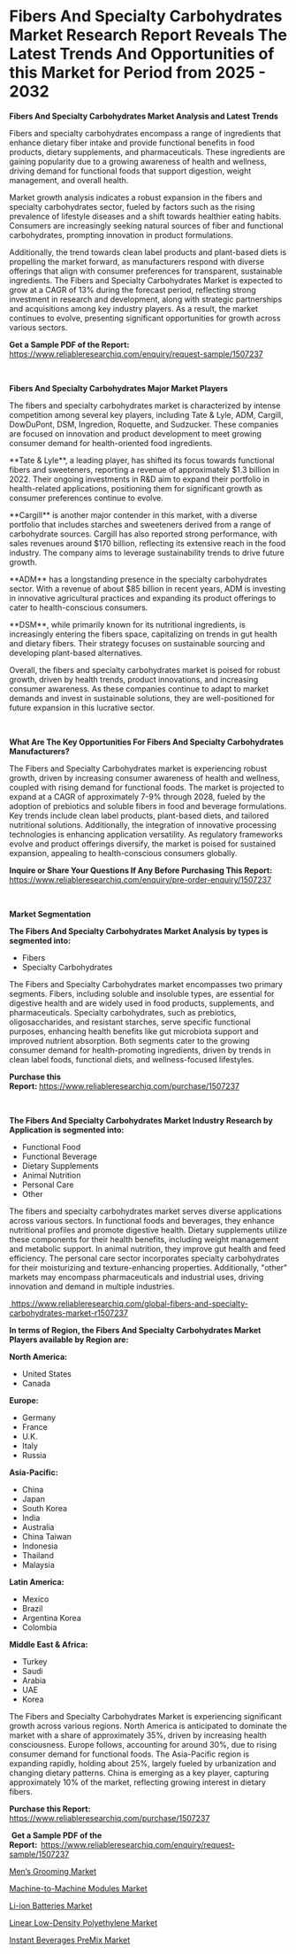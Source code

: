 <p><h1>Fibers And Specialty Carbohydrates Market Research Report Reveals The Latest Trends And Opportunities of this Market for Period from 2025 - 2032</h1></p><p><strong>Fibers And Specialty Carbohydrates Market Analysis and Latest Trends</strong></p>
<p><p>Fibers and specialty carbohydrates encompass a range of ingredients that enhance dietary fiber intake and provide functional benefits in food products, dietary supplements, and pharmaceuticals. These ingredients are gaining popularity due to a growing awareness of health and wellness, driving demand for functional foods that support digestion, weight management, and overall health.</p><p>Market growth analysis indicates a robust expansion in the fibers and specialty carbohydrates sector, fueled by factors such as the rising prevalence of lifestyle diseases and a shift towards healthier eating habits. Consumers are increasingly seeking natural sources of fiber and functional carbohydrates, prompting innovation in product formulations. </p><p>Additionally, the trend towards clean label products and plant-based diets is propelling the market forward, as manufacturers respond with diverse offerings that align with consumer preferences for transparent, sustainable ingredients. The Fibers and Specialty Carbohydrates Market is expected to grow at a CAGR of 13% during the forecast period, reflecting strong investment in research and development, along with strategic partnerships and acquisitions among key industry players. As a result, the market continues to evolve, presenting significant opportunities for growth across various sectors.</p></p>
<p><strong>Get a Sample PDF of the Report:&nbsp;</strong> <a href="https://www.reliableresearchiq.com/enquiry/request-sample/1507237?utm_campaign=103&utm_medium=2&utm_source=Github&utm_content=ia&utm_term=23032025&utm_id=fibers-and-specialty-carbohydrates">https://www.reliableresearchiq.com/enquiry/request-sample/1507237</a></p>
<p>&nbsp;</p>
<p><strong>Fibers And Specialty Carbohydrates Major Market Players</strong></p>
<p><p>The fibers and specialty carbohydrates market is characterized by intense competition among several key players, including Tate & Lyle, ADM, Cargill, DowDuPont, DSM, Ingredion, Roquette, and Sudzucker. These companies are focused on innovation and product development to meet growing consumer demand for health-oriented food ingredients.</p><p>**Tate & Lyle**, a leading player, has shifted its focus towards functional fibers and sweeteners, reporting a revenue of approximately $1.3 billion in 2022. Their ongoing investments in R&D aim to expand their portfolio in health-related applications, positioning them for significant growth as consumer preferences continue to evolve.</p><p>**Cargill** is another major contender in this market, with a diverse portfolio that includes starches and sweeteners derived from a range of carbohydrate sources. Cargill has also reported strong performance, with sales revenues around $170 billion, reflecting its extensive reach in the food industry. The company aims to leverage sustainability trends to drive future growth.</p><p>**ADM** has a longstanding presence in the specialty carbohydrates sector. With a revenue of about $85 billion in recent years, ADM is investing in innovative agricultural practices and expanding its product offerings to cater to health-conscious consumers. </p><p>**DSM**, while primarily known for its nutritional ingredients, is increasingly entering the fibers space, capitalizing on trends in gut health and dietary fibers. Their strategy focuses on sustainable sourcing and developing plant-based alternatives.</p><p>Overall, the fibers and specialty carbohydrates market is poised for robust growth, driven by health trends, product innovations, and increasing consumer awareness. As these companies continue to adapt to market demands and invest in sustainable solutions, they are well-positioned for future expansion in this lucrative sector.</p></p>
<p>&nbsp;</p>
<p><strong>What Are The Key Opportunities For Fibers And Specialty Carbohydrates Manufacturers?</strong></p>
<p><p>The Fibers and Specialty Carbohydrates market is experiencing robust growth, driven by increasing consumer awareness of health and wellness, coupled with rising demand for functional foods. The market is projected to expand at a CAGR of approximately 7-9% through 2028, fueled by the adoption of prebiotics and soluble fibers in food and beverage formulations. Key trends include clean label products, plant-based diets, and tailored nutritional solutions. Additionally, the integration of innovative processing technologies is enhancing application versatility. As regulatory frameworks evolve and product offerings diversify, the market is poised for sustained expansion, appealing to health-conscious consumers globally.</p></p>
<p><strong>Inquire or Share Your Questions If Any Before Purchasing This Report:</strong> <a href="https://www.reliableresearchiq.com/enquiry/pre-order-enquiry/1507237?utm_campaign=103&utm_medium=2&utm_source=Github&utm_content=ia&utm_term=23032025&utm_id=fibers-and-specialty-carbohydrates">https://www.reliableresearchiq.com/enquiry/pre-order-enquiry/1507237</a></p>
<p>&nbsp;</p>
<p><strong>Market Segmentation</strong></p>
<p><strong>The Fibers And Specialty Carbohydrates Market Analysis by types is segmented into:</strong></p>
<p><ul><li>Fibers</li><li>Specialty Carbohydrates</li></ul></p>
<p><p>The Fibers and Specialty Carbohydrates market encompasses two primary segments. Fibers, including soluble and insoluble types, are essential for digestive health and are widely used in food products, supplements, and pharmaceuticals. Specialty carbohydrates, such as prebiotics, oligosaccharides, and resistant starches, serve specific functional purposes, enhancing health benefits like gut microbiota support and improved nutrient absorption. Both segments cater to the growing consumer demand for health-promoting ingredients, driven by trends in clean label foods, functional diets, and wellness-focused lifestyles.</p></p>
<p><strong>Purchase this Report:&nbsp;</strong><a href="https://www.reliableresearchiq.com/purchase/1507237?utm_campaign=103&utm_medium=2&utm_source=Github&utm_content=ia&utm_term=23032025&utm_id=fibers-and-specialty-carbohydrates">https://www.reliableresearchiq.com/purchase/1507237</a></p>
<p>&nbsp;</p>
<p><strong>The Fibers And Specialty Carbohydrates Market Industry Research by Application is segmented into:</strong></p>
<p><ul><li>Functional Food</li><li>Functional Beverage</li><li>Dietary Supplements</li><li>Animal Nutrition</li><li>Personal Care</li><li>Other</li></ul></p>
<p><p>The fibers and specialty carbohydrates market serves diverse applications across various sectors. In functional foods and beverages, they enhance nutritional profiles and promote digestive health. Dietary supplements utilize these components for their health benefits, including weight management and metabolic support. In animal nutrition, they improve gut health and feed efficiency. The personal care sector incorporates specialty carbohydrates for their moisturizing and texture-enhancing properties. Additionally, "other" markets may encompass pharmaceuticals and industrial uses, driving innovation and demand in multiple industries.</p></p>
<p><a href="https://www.reliableresearchiq.com/global-fibers-and-specialty-carbohydrates-market-r1507237?utm_campaign=103&utm_medium=2&utm_source=Github&utm_content=ia&utm_term=23032025&utm_id=fibers-and-specialty-carbohydrates">&nbsp;https://www.reliableresearchiq.com/global-fibers-and-specialty-carbohydrates-market-r1507237</a></p>
<p><strong>In terms of Region, the Fibers And Specialty Carbohydrates Market Players available by Region are:</strong></p>
<p>
    <p> <strong> North America: </strong>
        <ul>
            <li>United States</li>
            <li>Canada</li>
        </ul>
        </p> 
    <p> <strong> Europe: </strong>
        <ul>
            <li>Germany</li>
            <li>France</li>
            <li>U.K.</li>
            <li>Italy</li>
            <li>Russia</li>
        </ul>
        </p> 
    <p> <strong> Asia-Pacific: </strong>
        <ul>
            <li>China</li>
            <li>Japan</li>
            <li>South Korea</li>
            <li>India</li>
            <li>Australia</li>
            <li>China Taiwan</li>
            <li>Indonesia</li>
            <li>Thailand</li>
            <li>Malaysia</li>
        </ul>
        </p> 
    <p> <strong> Latin America: </strong>
        <ul>
            <li>Mexico</li>
            <li>Brazil</li>
            <li>Argentina Korea</li>
            <li>Colombia</li>
        </ul>
        </p> 
    <p> <strong> Middle East & Africa: </strong>
        <ul>
            <li>Turkey</li>
            <li>Saudi</li>
            <li>Arabia</li>
            <li>UAE</li>
            <li>Korea</li>
        </ul>
    </p>
    </p>
<p><p>The Fibers and Specialty Carbohydrates Market is experiencing significant growth across various regions. North America is anticipated to dominate the market with a share of approximately 35%, driven by increasing health consciousness. Europe follows, accounting for around 30%, due to rising consumer demand for functional foods. The Asia-Pacific region is expanding rapidly, holding about 25%, largely fueled by urbanization and changing dietary patterns. China is emerging as a key player, capturing approximately 10% of the market, reflecting growing interest in dietary fibers.</p></p>
<p><strong>Purchase this Report: </strong><a href="https://www.reliableresearchiq.com/purchase/1507237?utm_campaign=103&utm_medium=2&utm_source=Github&utm_content=ia&utm_term=23032025&utm_id=fibers-and-specialty-carbohydrates">https://www.reliableresearchiq.com/purchase/1507237</a></p>
<p>&nbsp;<strong>Get a Sample PDF of the Report:&nbsp;&nbsp;</strong><a href="https://www.reliableresearchiq.com/enquiry/request-sample/1507237?utm_campaign=103&utm_medium=2&utm_source=Github&utm_content=ia&utm_term=23032025&utm_id=fibers-and-specialty-carbohydrates">https://www.reliableresearchiq.com/enquiry/request-sample/1507237</a></p>
<p><strong></strong></p>
<p><p><a href="https://github.com/heeildannas/Market-Research-Report-List-1/blob/main/mens-grooming-market.md?utm_campaign=103&utm_medium=2&utm_source=Github&utm_content=ia&utm_term=23032025&utm_id=fibers-and-specialty-carbohydrates">Men’s Grooming Market</a></p><p><a href="https://github.com/astadtetcha28/Market-Research-Report-List-1/blob/main/machine-to-machine-modules-market.md?utm_campaign=103&utm_medium=2&utm_source=Github&utm_content=ia&utm_term=23032025&utm_id=fibers-and-specialty-carbohydrates">Machine-to-Machine Modules Market</a></p><p><a href="https://github.com/pupekironim/Market-Research-Report-List-1/blob/main/li-ion-batteries-market.md?utm_campaign=103&utm_medium=2&utm_source=Github&utm_content=ia&utm_term=23032025&utm_id=fibers-and-specialty-carbohydrates">Li-ion Batteries Market</a></p><p><a href="https://github.com/ertssmelov0/Market-Research-Report-List-1/blob/main/linear-low-density-polyethylene-market.md?utm_campaign=103&utm_medium=2&utm_source=Github&utm_content=ia&utm_term=23032025&utm_id=fibers-and-specialty-carbohydrates">Linear Low-Density Polyethylene Market</a></p><p><a href="https://github.com/yakobotege/Market-Research-Report-List-1/blob/main/instant-beverages-premix-market.md?utm_campaign=103&utm_medium=2&utm_source=Github&utm_content=ia&utm_term=23032025&utm_id=fibers-and-specialty-carbohydrates">Instant Beverages PreMix Market</a></p></p>